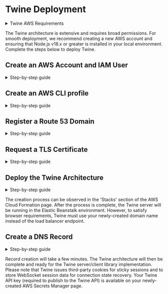 # Twine Deployment

<details>
<summary>Twine AWS Requirements</summary>
<!--All you need is a blank line-->

- IAM User
- Route 53
- DynamoDB
- Secrets Manager
- Elastic Beanstalk
- Certificate Manager
- ElastiCache for Redis
- Application Load Balancer
</details>

The Twine architecture is extensive and requires broad permissions. For smooth deployment, we recommend creating a new AWS account and ensuring that Node.js v18.x or greater is installed in your local environment. Complete the steps below to deploy Twine.

## Create an AWS Account and IAM User
<details>
<summary>Step-by-step guide</summary>
<!--All you need is a blank line-->

1. [Sign up for a new AWS Account](https://portal.aws.amazon.com/billing/signup#/start/email)
2. Sign in to your new AWS Account
3. Click the second rightmost button in the top navbar
4. Select the region where you will deploy Twine (Twine currently supports us-east-1 and ap-southeast-2)
4. Type 'IAM' in the search bar at the top of the page
5. Click on the 'IAM' service
6. Click 'Users' in the sidebar
7. Click 'Create User'
8. Choose a user name and click 'Next'
9. Select 'Attach Policies Directly'
10. Type 'AdministratorAccess' in the 'Permissions Policies' searchbar
11. Select 'AdministratorAccess' and click 'Next'
12. Click 'Create User'
13. Click 'Users' in the sidebar and select the user you created
14. Click the 'Security Credentials' tab
15. Click 'Create Access Key'
16. Select 'Command Line Interface (CLI)'
17. Click 'Next' and then click 'Create Access Key'
18. Prepare to provide your access key and secret access key

</details>

## Create an AWS CLI profile
<details>
<summary>Step-by-step guide</summary>
<!--All you need is a blank line-->

1. [Install the AWS CLI](https://docs.aws.amazon.com/cli/latest/userguide/getting-started-install.html)
2. Execute `aws configure --profile new-profile-name` in terminal
3. Provide your access key and secret access key
4. Provide the region that you previously determined (must match)
</details>

## Register a Route 53 Domain
<details>
<summary>Step-by-step guide</summary>
<!--All you need is a blank line-->

1. Enter the [AWS Console](http://console.aws.amazon.com) and search for 'Route 53'
2. Click 'Dashboard' in the Route 53 page sidebar
3. Register a Route 53 domain (you will later use the domain name with the Twine client library)
</details>

## Request a TLS Certificate
<details>
<summary>Step-by-step guide</summary>
<!--All you need is a blank line-->

1. Search for 'Certificate Manager'
2. Click 'Request Certificate' in the Certificate Manager sidebar
3. 'Request a Public Certificate' should be selected; click 'Next'
4. Enter your new domain name
5. Select your validation method of choice
6. Select the 'RSA 2048' key algorithm
7. Click 'Request'
8. Validate the request
</details>

## Deploy the Twine Architecture
<details>
<summary>Step-by-step guide</summary>
<!--All you need is a blank line-->

1. Clone this repository
2. Open your terminal
3. Navigate to the repository directory 
4. Execute `aws configure list`
5. If the 'Name' value is not your newly-created AWS CLI profile name, execute `export AWS_PROFILE=new-profile-name` (this command is different for Windows users)
6. Execute `aws configure list` again to confirm the change occurred
7. Execute `npm install` to install the Twine deployment dependencies
8. Execute `npm start` to launch the deployment process
9. Follow the instructions in your terminal
<img width="630" alt="Screenshot 2023-12-07 at 11 54 58 AM" src="https://github.com/twine-realtime/deploy/assets/85587848/452f9608-e6c1-445a-a946-12b70d98477c">
</details>

The creation process can be observed in the 'Stacks' section of the AWS Cloud Formation page. After the process is complete, the Twine server will be running in the Elastic Beanstalk environment. However, to satisfy browser requirements, Twine must use your newly-created domain name instead of the load balancer endpoint.

## Create a DNS Record
<details>
<summary>Step-by-step guide</summary>
<!--All you need is a blank line-->

1. Enter the [AWS Console](http://console.aws.amazon.com) and search for 'Route 53'
2. Click 'Hosted Zones' in the AWS Route 53 sidebar
3. Click on the listed domain name
4. Click 'Create Record'
5. Ensure the Record Type is 'A' then click 'Alias'
6. Set the 'Endpoint' to 'Alias to Application and Classic Load Balancer'
7. Select the region name that you previously determined
8. Select the single option for 'Choose Load Balancer'
9. Click 'Create Records'
</details>

Record creation will take a few minutes. The Twine architecture will then be complete and ready for the Twine server/client library implementation. Please note that Twine issues third-party cookies for sticky sessions and to store WebSocket session data for connection state recovery. Your Twine API key (required to publish to the Twine API) is available on your newly-created AWS Secrets Manager page.
